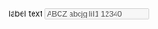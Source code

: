 <div class="au-body">
  <label class="au-label" for="text-input">label text</label>
  <input class="au-text-input au-text-input--block" name="text-input" id="text-input" disabled type="text" value="ABCZ abcjg liI1 12340">
</div>

